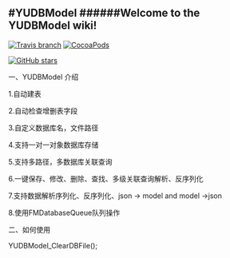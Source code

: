 #YUDBModel
######Welcome to the YUDBModel wiki!
-
[![Travis branch](https://img.shields.io/travis/rust-lang/rust/master.svg)](https://github.com/c6357/YUDBModel)
[![CocoaPods](https://img.shields.io/cocoapods/v/YUDBModel.svg)](https://github.com/c6357/YUDBModel)

[![GitHub stars](https://img.shields.io/badge/issues-1-1.svg?style=social&label=Star)]()



一、YUDBModel 介绍

1.自动建表

2.自动检查增删表字段

3.自定义数据库名，文件路径

4.支持一对一对象数据库存储

5.支持多路径，多数据库关联查询

6.一键保存、修改、删除、查找、多级关联查询解析、反序列化

7.支持数据解析序列化、反序列化、json -> model  and  model ->json 

8.使用FMDatabaseQueue队列操作

二、如何使用

YUDBModel_ClearDBFile();



